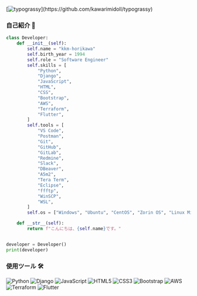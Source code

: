 [![typograssy](https://typograssy.deno.dev/api?text=Welcome%20to%20my%20GitHub%20profile!)](https://github.com/kawarimidoll/typograssy)


### 自己紹介 🚀

```python
class Developer:
    def __init__(self):
        self.name = "kkm-horikawa"
        self.birth_year = 1994
        self.role = "Software Engineer"
        self.skills = [
            "Python",
            "Django",
            "JavaScript",
            "HTML",
            "CSS",
            "Bootstrap",
            "AWS",
            "Terraform",
            "Flutter",
        ]
        self.tools = [
            "VS Code",
            "Postman",
            "Git",
            "GitHub",
            "GitLab",
            "Redmine",
            "Slack",
            "DBeaver",
            "A5m2",
            "Tera Term",
            "Eclipse",
            "ffftp",
            "WinSCP",
            "WSL",
        ]
        self.os = ["Windows", "Ubuntu", "CentOS", "Zorin OS", "Linux Mint"]

    def __str__(self):
        return f"こんにちは、{self.name}です。"


developer = Developer()
print(developer)

```

### 使用ツール 🛠

![Python](https://img.shields.io/badge/-Python-3776AB?logo=python&logoColor=ffffff)
![Django](https://img.shields.io/badge/-Django-092E20?logo=django&logoColor=ffffff)
![JavaScript](https://img.shields.io/badge/-JavaScript-F7DF1E?logo=javascript&logoColor=000000)
![HTML5](https://img.shields.io/badge/-HTML5-E34F26?logo=html5&logoColor=ffffff)
![CSS3](https://img.shields.io/badge/-CSS3-1572B6?logo=css3&logoColor=ffffff)
![Bootstrap](https://img.shields.io/badge/-Bootstrap-7952B3?logo=bootstrap&logoColor=ffffff)
![AWS](https://img.shields.io/badge/-AWS-232F3E?logo=amazon-aws&logoColor=ffffff)
![Terraform](https://img.shields.io/badge/-Terraform-623CE4?logo=terraform&logoColor=ffffff)
![Flutter](https://img.shields.io/badge/-Flutter-02569B?logo=flutter&logoColor=ffffff)
